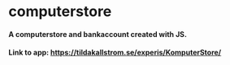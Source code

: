 # computerstore
#### A computerstore and bankaccount created with JS.
#### Link to app: https://tildakallstrom.se/experis/KomputerStore/
